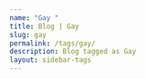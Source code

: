 ```yaml
---
name: "Gay "
title: Blog | Gay
slug: gay
permalink: /tags/gay/
description: Blog tagged as Gay
layout: sidebar-tags
---
```

